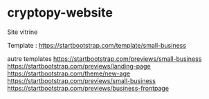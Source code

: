 # cryptopy-website
Site vitrine


Template : https://startbootstrap.com/template/small-business

autre templates https://startbootstrap.com/previews/small-business
https://startbootstrap.com/previews/landing-page
https://startbootstrap.com/theme/new-age
https://startbootstrap.com/previews/small-business
https://startbootstrap.com/previews/business-frontpage
